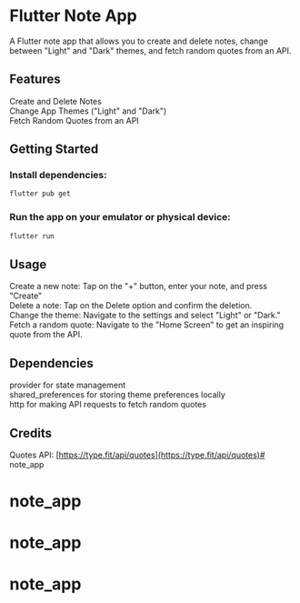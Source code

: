 # Flutter Note App
A Flutter note app that allows you to create and delete notes, change between "Light" and "Dark" themes, and fetch random quotes from an API.

## Features
Create and Delete Notes\
Change App Themes ("Light" and "Dark")\
Fetch Random Quotes from an API

## Getting Started

### Install dependencies:

```bash
flutter pub get
```

### Run the app on your emulator or physical device:

```bash
flutter run
```
## Usage

Create a new note: Tap on the "+" button, enter your note, and press "Create"\
Delete a note: Tap on the Delete option and confirm the deletion.\
Change the theme: Navigate to the settings and select "Light" or "Dark."\
Fetch a random quote: Navigate to the "Home Screen" to get an inspiring quote from the API.

## Dependencies
provider for state management\
shared_preferences for storing theme preferences locally\
http for making API requests to fetch random quotes

## Credits
Quotes API: [https://type.fit/api/quotes](https://type.fit/api/quotes)# note_app
# note_app
# note_app
# note_app
